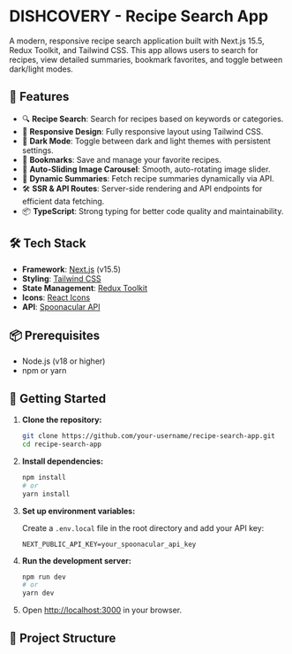 # DISHCOVERY - Recipe Search App

A modern, responsive recipe search application built with Next.js 15.5, Redux Toolkit, and Tailwind CSS. This app allows users to search for recipes, view detailed summaries, bookmark favorites, and toggle between dark/light modes.

## 🌟 Features

- 🔍 **Recipe Search**: Search for recipes based on keywords or categories.
- 📱 **Responsive Design**: Fully responsive layout using Tailwind CSS.
- 🌙 **Dark Mode**: Toggle between dark and light themes with persistent settings.
- 🔖 **Bookmarks**: Save and manage your favorite recipes.
- 🔄 **Auto-Sliding Image Carousel**: Smooth, auto-rotating image slider.
- 📝 **Dynamic Summaries**: Fetch recipe summaries dynamically via API.
- 🛠️ **SSR & API Routes**: Server-side rendering and API endpoints for efficient data fetching.
- 📦 **TypeScript**: Strong typing for better code quality and maintainability.

## 🛠️ Tech Stack

- **Framework**: [Next.js](https://nextjs.org) (v15.5)
- **Styling**: [Tailwind CSS](https://tailwindcss.com)
- **State Management**: [Redux Toolkit](https://redux-toolkit.js.org)
- **Icons**: [React Icons](https://react-icons.github.io/react-icons/)
- **API**: [Spoonacular API](https://spoonacular.com/food-api)

## 📦 Prerequisites

- Node.js (v18 or higher)
- npm or yarn

## 🚀 Getting Started

1. **Clone the repository:**

    ```bash
    git clone https://github.com/your-username/recipe-search-app.git
    cd recipe-search-app
    ```

2. **Install dependencies:**

    ```bash
    npm install
    # or
    yarn install
    ```

3. **Set up environment variables:**

    Create a `.env.local` file in the root directory and add your API key:

    ```env
    NEXT_PUBLIC_API_KEY=your_spoonacular_api_key
    ```

4. **Run the development server:**

    ```bash
    npm run dev
    # or
    yarn dev
    ```

5. Open [http://localhost:3000](http://localhost:3000) in your browser.

## 📁 Project Structure
